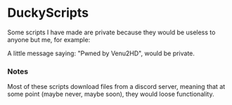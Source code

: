 # DuckyScripts
Some scripts I have made are private because they would be useless to anyone but me, for example:

A little message saying: "Pwned by Venu2HD", would be private.

### Notes
Most of these scripts download files from a discord server, meaning that at some point (maybe never, maybe soon), they would loose functionality.
